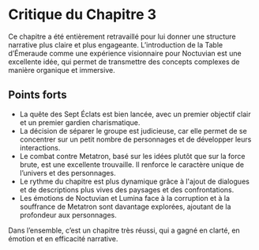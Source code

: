 # Critique du Chapitre 3

Ce chapitre a été entièrement retravaillé pour lui donner une structure narrative plus claire et plus engageante. L’introduction de la Table d’Émeraude comme une expérience visionnaire pour Noctuvian est une excellente idée, qui permet de transmettre des concepts complexes de manière organique et immersive.

## Points forts
- La quête des Sept Éclats est bien lancée, avec un premier objectif clair et un premier gardien charismatique.
- La décision de séparer le groupe est judicieuse, car elle permet de se concentrer sur un petit nombre de personnages et de développer leurs interactions.
- Le combat contre Metatron, basé sur les idées plutôt que sur la force brute, est une excellente trouvaille. Il renforce le caractère unique de l’univers et des personnages.
- Le rythme du chapitre est plus dynamique grâce à l'ajout de dialogues et de descriptions plus vives des paysages et des confrontations.
- Les émotions de Noctuvian et Lumina face à la corruption et à la souffrance de Metatron sont davantage explorées, ajoutant de la profondeur aux personnages.

Dans l’ensemble, c’est un chapitre très réussi, qui a gagné en clarté, en émotion et en efficacité narrative.